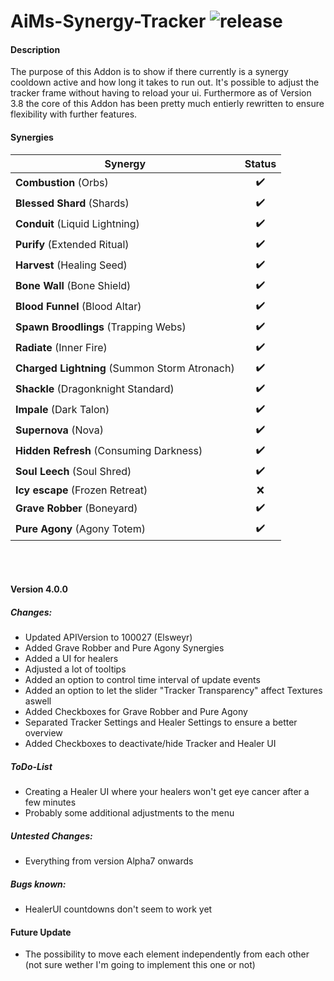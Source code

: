 ﻿# AiMs-Synergy-Tracker ![release](https://img.shields.io/badge/release-v4.0.0-blue.svg)

#### Description
The purpose of this Addon is to show if there currently is a synergy cooldown active and how long it takes to run out.
It's possible to adjust the tracker frame without having to reload your ui.
Furthermore as of Version 3.8 the core of this Addon has been pretty much entierly rewritten to ensure flexibility with further features.


#### Synergies
| Synergy        | Status       |
| ------------- |:-------------:|
| **Combustion** (Orbs) | ✔️ |
| **Blessed Shard** (Shards) | ✔️ |
| **Conduit** (Liquid Lightning) | ✔️ |
| **Purify** (Extended Ritual) | ✔️ |
| **Harvest** (Healing Seed) | ✔️ |
| **Bone Wall** (Bone Shield) | ✔️ |
| **Blood Funnel** (Blood Altar) | ✔️ |
| **Spawn Broodlings** (Trapping Webs) | ✔️ |
| **Radiate** (Inner Fire) | ✔️ |
| **Charged Lightning** (Summon Storm Atronach) | ✔️ |
| **Shackle** (Dragonknight Standard) | ✔️ |
| **Impale** (Dark Talon) | ✔️ |
| **Supernova** (Nova) | ✔️ |
| **Hidden Refresh** (Consuming Darkness) | ✔️ |
| **Soul Leech** (Soul Shred) | ✔️ |
| **Icy escape** (Frozen Retreat) | ❌ |
| **Grave Robber** (Boneyard) | ✔️ |
| **Pure Agony** (Agony Totem) | ✔️ |


<br><br>
#### Version 4.0.0
##### Changes:
- Updated APIVersion to 100027 (Elsweyr)
- Added Grave Robber and Pure Agony Synergies
- Added a UI for healers
- Adjusted a lot of tooltips
- Added an option to control time interval of update events
- Added an option to let the slider "Tracker Transparency" affect Textures aswell
- Added Checkboxes for Grave Robber and Pure Agony
- Separated Tracker Settings and Healer Settings to ensure a better overview
- Added Checkboxes to deactivate/hide Tracker and Healer UI

##### ToDo-List
- Creating a Healer UI where your healers won't get eye cancer after a few minutes
- Probably some additional adjustments to the menu

##### Untested Changes:
- Everything from version Alpha7 onwards

##### Bugs known:
- HealerUI countdowns don't seem to work yet


#### Future Update
- The possibility to move each element independently from each other (not sure wether I'm going to implement this one or not)

